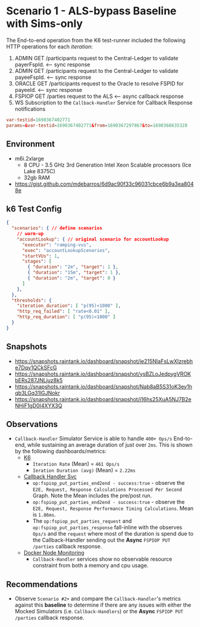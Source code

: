 # Scenario 1 - ALS-bypass Baseline with Sims-only

The End-to-end operation from the K6 test-runner included the following HTTP operations for each *iteration*:

1. ADMIN GET /participants request to the Central-Ledger to validate payerFspId. <-- sync response
2. ADMIN GET /participants request to the Central-Ledger to validate payeeFspId. <-- sync response
3. ORACLE GET /participants request to the Oracle to resolve FSPID for payeeId. <-- sync response
4. FSPIOP GET /parties request to the ALS <-- async callback response
5. WS Subscription to the `Callback-Handler` Service for Callback Response notifications

```conf
var-testid=1690367402771
params=&var-testid=1690367402771&from=1690367297867&to=1690368635328
```

## Environment

- m6i.2xlarge
  - 8 CPU - 3.5 GHz 3rd Generation Intel Xeon Scalable processors (Ice Lake 8375C)
  - 32gb RAM
- https://gist.github.com/mdebarros/6d9ac90f33c96031cbce6b9a3ea8048e

## k6 Test Config

```json
{
  "scenarios": { // define scenarios
    // warm-up
    "accountLookup": { // original scenario for accountLookup
      "executor": "ramping-vus",
      "exec": "accountLookupScenarios",
      "startVUs": 1,
      "stages": [
        { "duration": "2m", "target": 1 },
        { "duration": "15m", "target": 1 },
        { "duration": "2m", "target": 0 }
      ]
    },
  },
  "thresholds": {
    "iteration_duration": [ "p(95)<1000" ],
    "http_req_failed": [ "rate<0.01" ],
    "http_req_duration": [ "p(95)<1000" ]
  }
}
```

## Snapshots

- https://snapshots.raintank.io/dashboard/snapshot/ie215NIaFsLwXIzrebhe7Dqy1QCkSFcG
- https://snapshots.raintank.io/dashboard/snapshot/ysBZLoJedpygVROKbERs287JNLjuz8k5
- https://snapshots.raintank.io/dashboard/snapshot/Nab8aB5S31oK3ey1hqb3LGq31lGJNokr
- https://snapshots.raintank.io/dashboard/snapshot/i16hs25XuA5NJ7B2eNHiF1gD0I4XYX3Q

## Observations

- `Callback-Handler` Simulator Service is able to handle `400+ Ops/s` End-to-end, while sustaining an average duration of just over `2ms`. This is shown by the following dashboards/metrics:
  - [K6](./images/Official%20k6%20Test%20Result.png)
    - `Iteration Rate` (Mean) = `461 Ops/s`
    - `Ieration Duration (avg)` (Mean) = `2.22ms`
  - [Callback Handler Svc](./images/Supporting%20Services%20-%20Callback%20Hander%20Service.png)
    - `op:fspiop_put_parties_end2end - success:true` - observe the `E2E, Request, Response Calculations Processed Per Second` Graph. Note the Mean includes the pre/post run.
    - `op:fspiop_put_parties_end2end - success:true` - observe the `E2E, Request, Response Performance Timing Calculations`. Mean is `1.86ms`.
    - The `op:fspiop_put_parties_request` and `op:fspiop_put_parties_response` fall-inline with the observes `Ops/s` and the `request` where most of the duration is spend due to the Callback-Handler sending out the **Async** `FSPIOP PUT /parties` callback response.
  - [Docker Node Monitoring](./images/docker-prometheus-monitoring.png)
    - `Callback-Handler` services show no observable resource constraint from both a memory and cpu usage.

## Recommendations

- Observe `Scenario #2+` and compare the `Callback-Handler`'s metrics against this **baseline** to determine if there are any issues with either the Mocked Simulators (i.e. `Callback-Handlers`) or the **Async** `FSPIOP PUT /parties` callback response.
